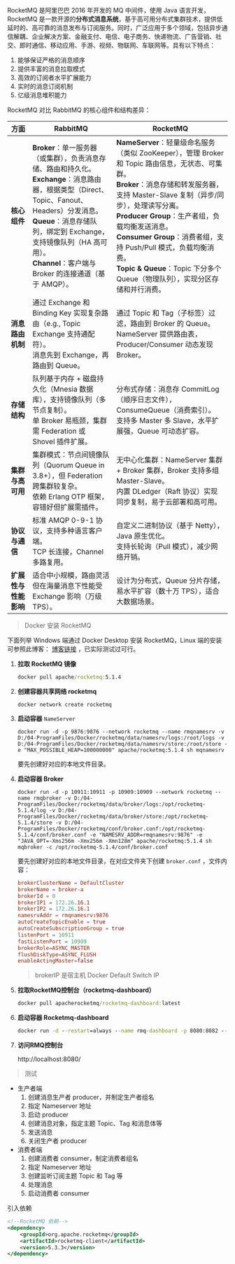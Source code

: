 RocketMQ 是阿里巴巴 2016 年开发的 MQ 中间件，使用 Java 语言开发，RocketMQ 是一款开源的**分布式消息系统**，基于高可用分布式集群技术，提供低延时的、高可靠的消息发布与订阅服务。同时，广泛应用于多个领域，包括异步通信解耦、企业解决方案、金融支付、电信、电子商务、快递物流、广告营销、社交、即时通信、移动应用、手游、视频、物联网、车联网等。具有以下特点：

1. 能够保证严格的消息顺序
2. 提供丰富的消息拉取模式
3. 高效的订阅者水平扩展能力
4. 实时的消息订阅机制
5. 亿级消息堆积能力

RocketMQ 对比 RabbitMQ 的核心组件和结构差异：

| 方面                 | RabbitMQ                                                     | RocketMQ                                                     |
| -------------------- | ------------------------------------------------------------ | ------------------------------------------------------------ |
| **核心组件**         | **Broker**：单一服务器（或集群），负责消息存储、路由和持久化。<br />**Exchange**：消息路由器，根据类型（Direct、Topic、Fanout、Headers）分发消息。<br />**Queue**：消息存储队列，绑定到 Exchange，支持镜像队列（HA 高可用）。<br />**Channel**：客户端与 Broker 的连接通道（基于 AMQP）。 | **NameServer**：轻量级命名服务（类似 ZooKeeper），管理 Broker 和 Topic 路由信息，无状态、可集群。<br />**Broker**：消息存储和转发服务器，支持 Master-Slave 复制（异步/同步），处理读写分离。 <br />**Producer Group**：生产者组，负载均衡发送消息。<br />**Consumer Group**：消费者组，支持 Push/Pull 模式，负载均衡消费。<br />**Topic & Queue**：Topic 下分多个 Queue（物理队列），实现分区存储和并行消费。 |
| **消息路由机制**     | 通过 Exchange 和 Binding Key 实现复杂路由（e.g., Topic Exchange 支持通配符）。<br /> 消息先到 Exchange，再路由到 Queue。 | 通过 Topic 和 Tag（子标签）过滤，路由到 Broker 的 Queue。<br />NameServer 提供路由表，Producer/Consumer 动态发现 Broker。 |
| **存储结构**         | 队列基于内存 + 磁盘持久化（Mnesia 数据库），支持镜像队列（多节点复制）。 <br /> 单 Broker 易瓶颈，集群需 Federation 或 Shovel 插件扩展。 | 分布式存储：消息存 CommitLog（顺序日志文件），ConsumeQueue（消费索引）。<br />支持多 Master 多 Slave，水平扩展强，Queue 可动态扩容。 |
| **集群与高可用**     | 集群模式：节点间镜像队列（Quorum Queue in 3.8+），但 Federation 跨集群较复杂。<br />依赖 Erlang OTP 框架，容错好但扩展需插件。 | 无中心化集群：NameServer 集群 + Broker 集群，Broker 支持多组 Master-Slave。 <br />内置 DLedger（Raft 协议）实现同步复制，易于云部署和高可用。 |
| **协议与通信**       | 标准 AMQP 0-9-1 协议，支持多种语言客户端。<br /> TCP 长连接，Channel 多路复用。 | 自定义二进制协议（基于 Netty），Java 原生优化。<br />支持长轮询（Pull 模式），减少网络开销。 |
| **扩展性与性能影响** | 适合中小规模，路由灵活但在海量消息下性能受 Exchange 影响（万级 TPS）。 | 设计为分布式，Queue 分片存储，易水平扩容（数十万 TPS），适合大数据场景。 |

> Docker 安装 RocketMQ

下面列举 Windows 端通过 Docker Desktop 安装 RocketMQ，Linux 端的安装可参照此博客： [博客链接](https://blog.csdn.net/Acloasia/article/details/130548105) ，已实际测试过可行。

1. **拉取 RocketMQ 镜像**

   ```cmd
   docker pull apache/rocketmq:5.1.4
   ```

2. **创建容器共享网络 rocketmq**

   ```
   docker network create rocketmq
   ```

3. **启动容器** `NameServer`

   ```
   docker run -d -p 9876:9876 --network rocketmq --name rmqnamesrv -v D:/04-ProgramFiles/Docker/rocketmq/data/namesrv/logs:/root/logs -v D:/04-ProgramFiles/Docker/rocketmq/data/namesrv/store:/root/store -e "MAX_POSSIBLE_HEAP=100000000" apache/rocketmq:5.1.4 sh mqnamesrv
   ```

   要先创建好对应的本地文件目录。

4. **启动容器 Broker**

   ```
   docker run -d -p 10911:10911 -p 10909:10909 --network rocketmq --name rmqbroker -v D:/04-ProgramFiles/Docker/rocketmq/data/broker/logs:/opt/rocketmq-5.1.4/log -v D:/04-ProgramFiles/Docker/rocketmq/data/broker/store:/opt/rocketmq-5.1.4/store -v D:/04-ProgramFiles/Docker/rocketmq/conf/broker.conf:/opt/rocketmq-5.1.4/conf/broker.conf -e "NAMESRV_ADDR=rmqnamesrv:9876" -e "JAVA_OPT=-Xms256m -Xmx256m -Xmn128m" apache/rocketmq:5.1.4 sh mqbroker -c /opt/rocketmq-5.1.4/conf/broker.conf
   ```

   要先创建好对应的本地文件目录，在对应文件夹下创建 `broker.conf` ，文件内容：

   ```conf
   brokerClusterName = DefaultCluster
   brokerName = broker-a
   brokerId = 0
   brokerIP1 = 172.26.16.1
   brokerIP2 = 172.26.16.1 
   namesrvAddr = rmqnamesrv:9876
   autoCreateTopicEnable = true
   autoCreateSubscriptionGroup = true
   listenPort = 10911
   fastListenPort = 10909
   brokerRole=ASYNC_MASTER
   flushDiskType=ASYNC_FLUSH
   enableActingMaster=false
   ```

   > brokerIP 是宿主机 Docker Default Switch IP

5. **拉取RocketMQ控制台（rocketmq-dashboard）**

   ```cmd
   docker pull apacherocketmq/rocketmq-dashboard:latest
   ```

6. **启动容器 Rocketmq-dashboard**

   ```cmd
   docker run -d --restart=always --name rmq-dashboard -p 8080:8082 --network rocketmq -e "JAVA_OPTS=-Xms256m -Xmx256m -Xmn128m -Drocketmq.namesrv.addr=rmqnamesrv:9876 -Dcom.rocketmq.sendMessageWithVIPChannel=false -Dbroker.address=rmqbroker:10911" apacherocketmq/rocketmq-dashboard:latest
   ```

   

7. **访问RMQ控制台**

   http://localhost:8080/

> 测试

+ 生产者端
  1. 创建消息生产者 producer，并制定生产者组名
  2. 指定 Nameserver 地址
  3. 启动 producer
  4. 创建消息对象，指定主题 Topic、Tag 和消息体等
  5. 发送消息
  6. 关闭生产者 producer
+ 消费者端
  1. 创建消费者 consumer，制定消费者组名
  2. 指定 Nameserver 地址
  3. 创建监听订阅主题 Topic 和 Tag 等
  4. 处理消息
  5. 启动消费者 consumer

引入依赖

```xml
<!--RocketMQ 依赖-->
<dependency>
    <groupId>org.apache.rocketmq</groupId>
    <artifactId>rocketmq-client</artifactId>
    <version>5.3.3</version>
</dependency>
```

